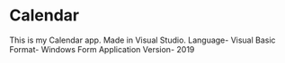 # Calendar
This is my Calendar app. Made in Visual Studio.
Language- Visual Basic
Format- Windows Form Application
Version- 2019
